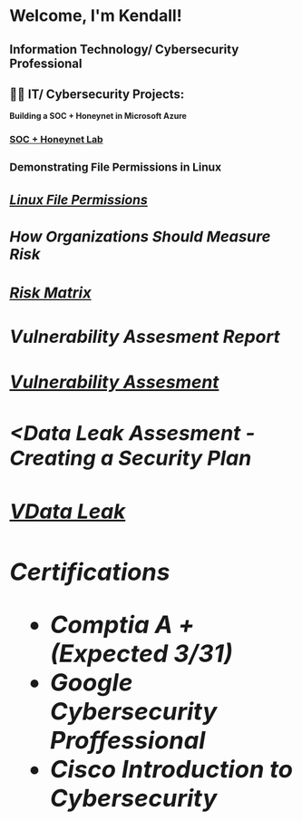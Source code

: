 <h1>Welcome, I'm Kendall! 
<h2> Information Technology/ Cybersecurity Professional
  
<h2>👨‍💻 IT/ Cybersecurity Projects:</h2>
<b>Building a SOC + Honeynet in Microsoft Azure</b><i></i>
<h3><a href = "https://github.com/kendalldollarton/SOC-Honeynet-Project">SOC + Honeynet Lab<a/><h3/>

<b>Demonstrating File Permissions in Linux</b> <b><i>
<h3><a href = "https://github.com/kendalldollarton/Linux-Demonstrating-File-permissions/blob/9d5faa64dc926e54b5e20c4c2f1932962fdaa139/File%20permissions%20in%20Linux.pdf">Linux File Permissions<a/><h3/>

<b> How Organizations Should Measure Risk</b>

<h3><a href = "https://github.com/kendalldollarton/kendalldollarton/files/14336175/Risk.register.assignment.pdf">Risk Matrix<a/><h3/>

<b>Vulnerability Assesment Report</b>

<h3><a href = "https://github.com/kendalldollarton/kendalldollarton/files/14336442/Vulnerability.assessment.report.pdf">Vulnerability Assesment<a/><h3/>

<Data Leak Assesment - Creating a Security Plan

<h3><a href = "https://github.com/kendalldollarton/kendalldollarton/files/14336610/Data.leak.worksheet.pdf">VData Leak <a/><h3/>


<b> Certifications</b><i>
- Comptia A + (Expected 3/31)
- Google Cybersecurity Proffessional
- Cisco Introduction to Cybersecurity 
